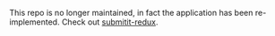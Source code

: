 This repo is no longer maintained, in fact the application has been re-implemented. Check out [submitit-redux](https://github.com/javaBin/submitit-redux).
